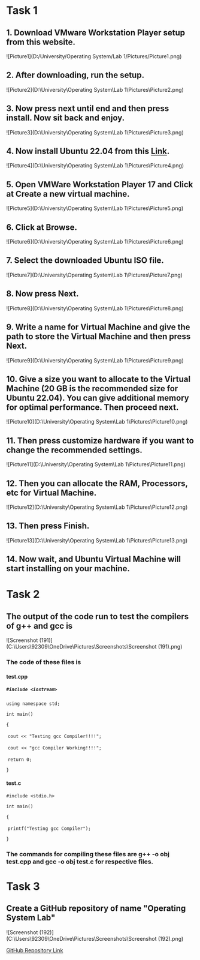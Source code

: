 # Task 1

## 1. Download VMware Workstation Player setup from this website.

![Picture1](D:/University/Operating System/Lab 1/Pictures/Picture1.png)

## 2. After downloading, run the setup.

![Picture2](D:\University\Operating System\Lab 1\Pictures\Picture2.png)

## 3. Now press next until end and then press install. Now sit back and enjoy.

![Picture3](D:\University\Operating System\Lab 1\Pictures\Picture3.png)

## 4. Now install Ubuntu 22.04 from this [Link](https://ubuntu.com/download/desktop).

![Picture4](D:\University\Operating System\Lab 1\Pictures\Picture4.png)

## 5. Open VMWare Workstation Player 17 and Click at Create a new virtual machine.

![Picture5](D:\University\Operating System\Lab 1\Pictures\Picture5.png)

## 6. Click at Browse.

![Picture6](D:\University\Operating System\Lab 1\Pictures\Picture6.png)

## 7. Select the downloaded Ubuntu ISO file.

![Picture7](D:\University\Operating System\Lab 1\Pictures\Picture7.png)

## 8. Now press Next.

![Picture8](D:\University\Operating System\Lab 1\Pictures\Picture8.png)

## 9. Write a name for Virtual Machine and give the path to store the Virtual Machine and then press Next.

![Picture9](D:\University\Operating System\Lab 1\Pictures\Picture9.png)

## 10. Give a size you want to allocate to the Virtual Machine (20 GB is the recommended size for Ubuntu 22.04). You can give additional memory for optimal performance. Then proceed next.

![Picture10](D:\University\Operating System\Lab 1\Pictures\Picture10.png)

## 11. Then press customize hardware if you want to change the recommended settings.

![Picture11](D:\University\Operating System\Lab 1\Pictures\Picture11.png)

## 12. Then you can allocate the RAM, Processors, etc for Virtual Machine.

![Picture12](D:\University\Operating System\Lab 1\Pictures\Picture12.png)

## 13. Then press Finish.

![Picture13](D:\University\Operating System\Lab 1\Pictures\Picture13.png)

## 14. Now wait, and Ubuntu Virtual Machine will start installing on your machine.

# Task 2

## The output of the code run to test the compilers of g++ and gcc is

![Screenshot (191)](C:\Users\92309\OneDrive\Pictures\Screenshots\Screenshot (191).png)

### The code of these files is

#### test.cpp

##### `#include <iostream>` 

`using namespace std;`

`int main()`

`{`

​	`cout << "Testing gcc Compiler!!!!";`

​	`cout << "gcc Compiler Working!!!!";`

​	`return 0;`

`}`

#### test.c

`#include <stdio.h>`

`int main()`

`{`

​	`printf("Testing gcc Compiler");`

`}`

### The commands for compiling these files are g++ -o obj test.cpp and gcc -o obj test.c for respective files.

# Task 3

## Create a GitHub repository of name "Operating System Lab"

![Screenshot (192)](C:\Users\92309\OneDrive\Pictures\Screenshots\Screenshot (192).png)



[GitHub Repository Link](https://github.com/MohammadAbdullah5/Operating-System-Lab)











